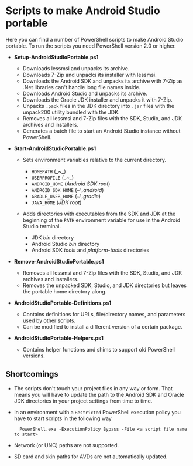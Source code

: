 Scripts to make Android Studio portable
=======================================

Here you can find a number of PowerShell scripts to make Android Studio
portable. To run the scripts you need PowerShell version 2.0 or higher.

* __Setup-AndroidStudioPortable.ps1__

    + Downloads lessmsi and unpacks its archive.
    + Downloads 7-Zip and unpacks its installer with lessmsi.
    + Downloads the Android SDK and unpacks its archive with 7-Zip as .Net
      libraries can't handle long file names inside.
    + Downloads Android Studio and unpacks its archive.
    + Downloads the Oracle JDK installer and unpacks it with 7-Zip.
    + Unpacks `.pack` files in the JDK directory into `.jar` files with
      the unpack200 utility bundled with the JDK.
    + Removes all lessmsi and 7-Zip files with the SDK, Studio, and JDK
      archives and installers.
    + Generates a batch file to start an Android Studio instance without
      PowerShell.

* __Start-AndroidStudioPortable.ps1__

    + Sets environment variables relative to the current directory.

        - `HOMEPATH` (_~\_)
        - `USERPROFILE` (_~\_)
        - `ANDROID_HOME` (_Android SDK root_)
        - `ANDROID_SDK_HOME` (_~\\.android_)
        - `GRADLE_USER_HOME` (_~\\.gradle_)
        - `JAVA_HOME` (_JDK root_)

    + Adds directories with executables from the SDK and JDK at the beginning
      of the `PATH` environment variable for use in the Android Studio
      terminal.

        - JDK _bin_ directory
        - Android Studio _bin_ directory
        - Android SDK _tools_ and _platform-tools_ directories

* __Remove-AndroidStudioPortable.ps1__

    + Removes all lessmsi and 7-Zip files with the SDK, Studio, and JDK
      archives and installers.
    + Removes the unpacked SDK, Studio, and JDK directories but leaves the
      portable home directory along.

* __AndroidStudioPortable-Definitions.ps1__

    + Contains definitions for URLs, file/directory names, and parameters used
      by other scripts.
    + Can be modified to install a different version of a certain package.

* __AndroidStudioPortable-Helpers.ps1__

    + Contains helper functions and shims to support old PowerShell versions.

## Shortcomings

* The scripts don't touch your project files in any way or form. That means you
  will have to update the path to the Android SDK and Oracle JDK directories in
  your project settings from time to time.

* In an environment with a `Restricted` PowerShell execution policy you have to
  start scripts in the following way

        PowerShell.exe -ExecutionPolicy Bypass -File <a script file name to start>

* Network (or UNC) paths are not supported.

* SD card and skin paths for AVDs are not automatically updated.

